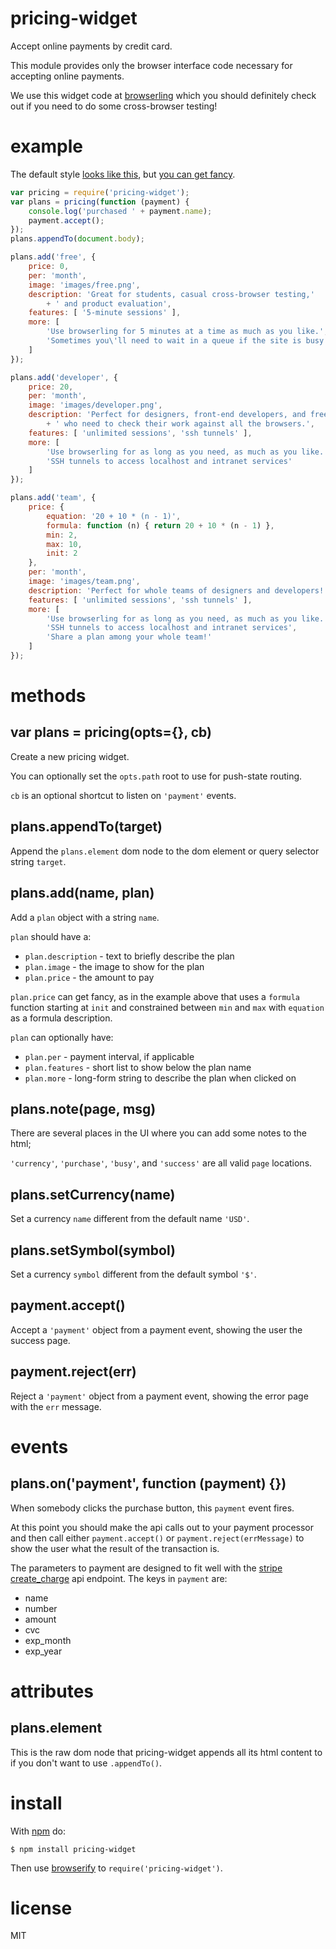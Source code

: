 # pricing-widget

Accept online payments by credit card.

This module provides only the browser interface code necessary for accepting
online payments.

We use this widget code at [browserling](http://browserling.com/) which you
should definitely check out if you need to do some cross-browser testing!

# example

The default style [looks like this](http://substack.net/projects/pricing-widget/basic/),
but
[you can get fancy](http://substack.net/projects/pricing-widget/browserling/).

``` js
var pricing = require('pricing-widget');
var plans = pricing(function (payment) {
    console.log('purchased ' + payment.name);
    payment.accept();
});
plans.appendTo(document.body);

plans.add('free', {
    price: 0,
    per: 'month',
    image: 'images/free.png',
    description: 'Great for students, casual cross-browser testing,'
        + ' and product evaluation',
    features: [ '5-minute sessions' ],
    more: [
        'Use browserling for 5 minutes at a time as much as you like.',
        'Sometimes you\'ll need to wait in a queue if the site is busy.'
    ]
});

plans.add('developer', {
    price: 20,
    per: 'month',
    image: 'images/developer.png',
    description: 'Perfect for designers, front-end developers, and freelancers'
        + ' who need to check their work against all the browsers.',
    features: [ 'unlimited sessions', 'ssh tunnels' ],
    more: [
        'Use browserling for as long as you need, as much as you like.',
        'SSH tunnels to access localhost and intranet services'
    ]
});

plans.add('team', {
    price: {
        equation: '20 + 10 * (n - 1)',
        formula: function (n) { return 20 + 10 * (n - 1) },
        min: 2,
        max: 10,
        init: 2
    },
    per: 'month',
    image: 'images/team.png',
    description: 'Perfect for whole teams of designers and developers!',
    features: [ 'unlimited sessions', 'ssh tunnels' ],
    more: [
        'Use browserling for as long as you need, as much as you like.',
        'SSH tunnels to access localhost and intranet services',
        'Share a plan among your whole team!'
    ]
});
```
# methods

## var plans = pricing(opts={}, cb)

Create a new pricing widget.

You can optionally set the `opts.path` root to use for push-state routing.

`cb` is an optional shortcut to listen on `'payment'` events.

## plans.appendTo(target)

Append the `plans.element` dom node to the dom element or query selector string
`target`.

## plans.add(name, plan)

Add a `plan` object with a string `name`.

`plan` should have a:

* `plan.description` - text to briefly describe the plan
* `plan.image` - the image to show for the plan
* `plan.price` - the amount to pay

`plan.price` can get fancy, as in the example above that uses a `formula`
function starting at `init` and constrained between `min` and `max` with
`equation` as a formula description.


`plan` can optionally have:

* `plan.per` - payment interval, if applicable
* `plan.features` - short list to show below the plan name
* `plan.more` - long-form string to describe the plan when clicked on

## plans.note(page, msg)

There are several places in the UI where you can add some notes to the html;

`'currency'`, `'purchase'`, `'busy'`, and `'success'` are all valid `page`
locations.

## plans.setCurrency(name)

Set a currency `name` different from the default name `'USD'`.

## plans.setSymbol(symbol)

Set a currency `symbol` different from the default symbol `'$'`.

## payment.accept()

Accept a `'payment'` object from a payment event, showing the user the success
page.

## payment.reject(err)

Reject a `'payment'` object from a payment event, showing the error page with
the `err` message.

# events

## plans.on('payment', function (payment) {})

When somebody clicks the purchase button, this `payment` event fires.

At this point you should make the api calls out to your payment processor and
then call either `payment.accept()` or `payment.reject(errMessage)` to show the
user what the result of the transaction is.

The parameters to payment are designed to fit well with the
[stripe create_charge](https://stripe.com/docs/api#create_charge) api endpoint.
The keys in `payment` are:

* name
* number
* amount
* cvc
* exp_month
* exp_year

# attributes

## plans.element

This is the raw dom node that pricing-widget appends all its html content to if
you don't want to use `.appendTo()`.

# install

With [npm](https://npmjs.org) do:

```
$ npm install pricing-widget
```

Then use [browserify](http://browserify.org) to `require('pricing-widget')`.

# license

MIT
